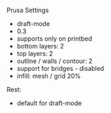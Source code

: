 Prusa Settings

- draft-mode
- 0.3
- supports only on printbed
- bottom layers: 2
- top layers: 2
- outline / walls / contour: 2
- support for bridges - disabled
- infill: mesh / grid 20%

Rest: 
- default for draft-mode
